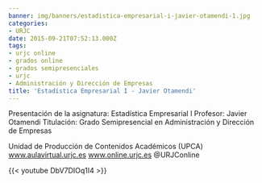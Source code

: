 ```yaml
---
banner: img/banners/estadistica-empresarial-i-javier-otamendi-1.jpg
categories:
- URJC
date: 2015-09-21T07:52:13.000Z
tags:
- urjc online
- grados online
- grados semipresenciales
- urjc
- Administración y Dirección de Empresas
title: 'Estadística Empresarial I - Javier Otamendi'
---
```


Presentación de la asignatura: Estadística Empresarial I
Profesor: Javier Otamendi
Titulación: Grado Semipresencial en Administración y Dirección de Empresas

Unidad de Producción de Contenidos Académicos (UPCA)
www.aulavirtual.urjc.es
www.online.urjc.es
@URJConline

{{< youtube DbV7DIOq1I4 >}}
